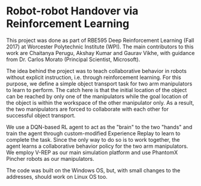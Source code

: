 # Robot-robot Handover via Reinforcement Learning

This project was done as part of RBE595 Deep Reinforcement Learning (Fall 2017) at Worcester Polytechnic Institute (WPI). The main contributors to this work are Chaitanya Perugu, Akshay Kumar and Gaurav Vikhe, with guidance from Dr. Carlos Morato (Principal Scientist, Microsoft).

The idea behind the project was to teach collaborative behavior in robots without explicit instruction, i.e. through reinforcement learning. For this purpose, we define a simple object transport task for two arm manipulators to learn to perform. The catch here is that the initial location of the object can be reached by only one of the manipulators while the goal location of the object is within the workspace of the other manipulator only. As a result, the two manipulators are forced to collaborate with each other for successful object transport.

We use a DQN-based RL agent to act as the "brain" to the two "hands" and train the agent through custom-modified Experience Replay to learn to complete the task. Since the only way to do so is to work together, the agent learns a collaborative behavior policy for the two arm manipulators. We employ V-REP as our main simulation platform and use PhantomX Pincher robots as our manipulators.

The code was built on the Windows OS, but, with small changes to the addresses, should work on Linux OS too.
